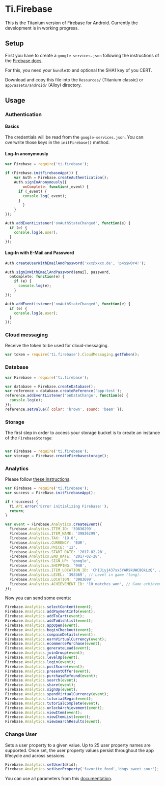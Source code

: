 # Ti.Firebase

This is the Titanium version of Firebase for Android. Currently the development is in working progress.

## Setup
First you have to create a `google-services.json` following the instructions of the [Firebase docs](https://firebase.google.com/docs/android/setup).

For this, you need your `bundleID` and optional the SHA1 key of you CERT.

Download and copy this file into the `Resources/`  (Titanium classic) or `app/assets/android/` (Alloy)
directory.

## Usage

### Authentication

#### Basics
The credentials will be read from the `google-services.json`. You can overwrite those keys
in the  `initFirebase()` method.

#### Log-In anonymously
```js
var Firebase = require('ti.firebase');

if (Firebase.initFirebaseApp()) {
	var Auth = Firebase.createAuthentication();
	Auth.signInAnonymously({
		onComplete: function(_event) {
      if (_event) {
        console.log(_event);
      }
 		}
	}
});

Auth.addEventListener('onAuthStateChanged', function(e) {
  if (e) {
    console.log(e.user);
  }
});
```

#### Log-In with E-Mail and Password
```js
Auth.createUserWithEmailAndPassword('xxx@xxxx.de', 'p4$$w0r4!');

Auth.signInWithEmailAndPassword(email, password,
  onComplete: function(e) {
    if (e) {
      console.log(e);
    }
});

Auth.addEventListener('onAuthStateChanged', function(e) {
  if (e) {
    console.log(e.user);
  }
});
```

### Cloud messaging
Receive the token to be used for cloud-messaging.
```js
var token = require('ti.firebase').CloudMessaging.getToken();
```

### Database
```js
var Firebase = require('ti.firebase');

var database = Firebase.createDatabase();
var reference = database.createReference('app:test');
reference.addEventListener('onDataChange', function(e) {
  console.log(e);
});
reference.setValue({ color: 'brown', sound: 'beem' });
``` 

### Storage
The first step in order to access your storage bucket is to create an instance of the `FirebaseStorage`:
```js

var Firebase = require('ti.firebase');
var storage = Firebase.createFirebasestorage();
``` 

### Analytics
Please follow [these instructions](https://support.google.com/adwords/answer/6366292?hl=en).

```js
var Firebase = require('ti.firebase');
var success = FireBase.initFirebaseApp();

if (!success) {
  Ti.API.error('Error initializing Firebase!');
  return;
}

var event = Firebase.Analytics.createEvent({
  Firebase.Analytics.ITEM_ID: '39836299',
  Firebase.Analytics.ITEM_NAME: '39836299',
  Firebase.Analytics.TAX: '19.0',
  Firebase.Analytics.CURRENCY: 'EUR',
  Firebase.Analytics.PRICE: '12',
  Firebase.Analytics.START_DATE: '2017-02-28',
  Firebase.Analytics.END_DATE: '2017-02-28',
  Firebase.Analytics.SIGN_UP: 'google',
  Firebase.Analytics.SHIPPING: '940',
  Firebase.Analytics.ITEM_LOCATION_ID: 'ChIJiyj437sx3YAR9kUWC8QkLzQ', // Google Place ID
  Firebase.Analytics.LEVEL: '398369', // Level in game (long).
  Firebase.Analytics.LOCATION: '3983699',
  Firebase.Analytics.ACHIEVEMENT_ID: '10_matches_won', // Game achievement ID (String)
});
```

Now you can send some events:
```js
Firebase.Analytics.selectContent(event);
Firebase.Analytics.addPaymentInfo(event);
Firebase.Analytics.addToCart(event);
Firebase.Analytics.addToWishlist(event);
Firebase.Analytics.appOpen(event);
Firebase.Analytics.beginCheckout(event);
Firebase.Analytics.compainDetails(event);
Firebase.Analytics.earnVirtualCurrency(event);
Firebase.Analytics.ecommercePurchase(event);
Firebase.Analytics.generateLead(event);
Firebase.Analytics.joinGroup(event);
Firebase.Analytics.levelUp(event);
Firebase.Analytics.login(event);
Firebase.Analytics.postScore(event);
Firebase.Analytics.presentOffer(event);
Firebase.Analytics.purchaseRefound(event);
Firebase.Analytics.search(event);
Firebase.Analytics.share(event);
Firebase.Analytics.signUp(event);
Firebase.Analytics.spendVirtualCurrency(event);
Firebase.Analytics.tutorialBegin(event);
Firebase.Analytics.tutorialComplete(event);
Firebase.Analytics.unlockArchievement(event);
Firebase.Analytics.viewItem(event);
Firebase.Analytics.viewItemList(event);
Firebase.Analytics.viewSearchResults(event);
```

### Change User
Sets a user property to a given value. Up to 25 user property names are supported.
Once set, the user property values persist throughout the app lifecycle and across sessions.
```js
Firebase.Analytics.setUserId(id);
Firebase.Analytics.setUserProperty('favorite_food','dogs sweet sour');
```

You can use all parameters from this [documentation](https://firebase.google.com/docs/reference/android/com/google/firebase/analytics/FirebaseAnalytics.Param).
